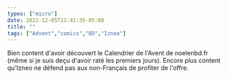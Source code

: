 ```yaml
---
types: ["micro"]
date: 2022-12-05T12:41:35-05:00
title: ""
tags: ["Advent","comics","BD","Izneo"]
---
```

Bien content d'avoir découvert le Calendrier de l'Avent de noelenbd.fr (même si je suis deçu d'avoir raté les premiers jours). Encore plus content qu'Izneo ne défend pas aux non-Français de profiter de l'offre.
